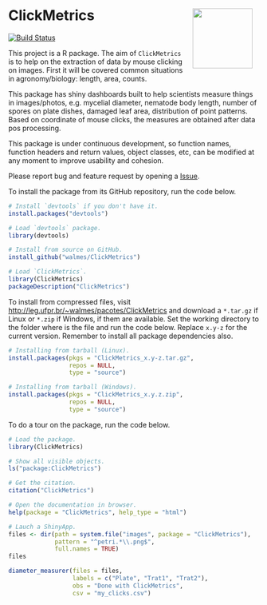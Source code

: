<img src="https://raw.githubusercontent.com/walmes/ClickMetrics/master/inst/hexsticker/ClickMetrics.png" width="120px" align="right" display="block" style="padding-top: 2em; margin: 1em;">

ClickMetrics
============

[![Build Status](https://travis-ci.org/walmes/ClickMetrics.svg?branch=master)](https://travis-ci.org/walmes/ClickMetrics)

This project is a R package. The aim of `ClickMetrics` is to help on the
extraction of data by mouse clicking on images. First it will be covered
common situations in agronomy/biology: length, area, counts.

This package has shiny dashboards built to help scientists measure
things in images/photos, e.g. mycelial diameter, nematode body length,
number of spores on plate dishes, damaged leaf area, distribution of
point patterns. Based on coordinate of mouse clicks, the measures are
obtained after data pos processing.

This package is under continuous development, so function names,
function headers and return values, object classes, etc, can be modified
at any moment to improve usability and cohesion.

Please report bug and feature request by opening a
[Issue](https://github.com/walmes/ClickMetrics/issues).

To install the package from its GitHub repository, run the code below.

```r
# Install `devtools` if you don't have it.
install.packages("devtools")

# Load `devtools` package.
library(devtools)

# Install from source on GitHub.
install_github("walmes/ClickMetrics")

# Load `ClickMetrics`.
library(ClickMetrics)
packageDescription("ClickMetrics")
```

To install from compressed files, visit
<http://leg.ufpr.br/~walmes/pacotes/ClickMetrics> and download a
`*.tar.gz` if Linux or `*.zip` if Windows, if them are available. Set
the working directory to the folder where is the file and run the code
below. Replace `x.y-z` for the current version. Remember to install all
package dependencies also.

```r
# Installing from tarball (Linux).
install.packages(pkgs = "ClickMetrics_x.y-z.tar.gz",
                 repos = NULL,
                 type = "source")

# Installing from tarball (Windows).
install.packages(pkgs = "ClickMetrics_x.y.z.zip",
                 repos = NULL,
                 type = "source")
```

To do a tour on the package, run the code below.

```r
# Load the package.
library(ClickMetrics)

# Show all visible objects.
ls("package:ClickMetrics")

# Get the citation.
citation("ClickMetrics")

# Open the documentation in browser.
help(package = "ClickMetrics", help_type = "html")

# Lauch a ShinyApp.
files <- dir(path = system.file("images", package = "ClickMetrics"),
             pattern = "^petri.*\\.png$",
             full.names = TRUE)
files

diameter_measurer(files = files,
                  labels = c("Plate", "Trat1", "Trat2"),
                  obs = "Done with ClickMetrics",
                  csv = "my_clicks.csv")
```

